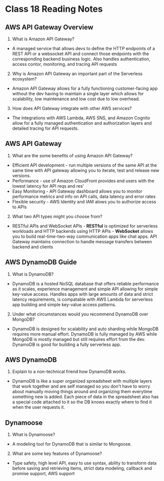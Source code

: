 # Class 18 Reading Notes

## AWS API Gateway Overview

1. What is Amazon API Gateway?

- A managed service that allows devs to define the HTTP endpoints of a REST API or a websocket API and connect those endpoints with the corresponding backend business logic. Also handles authentication, access contor, monitoring, and tracing API requests

2. Why is Amazon API Gateway an important part of the Serverless ecosystem?

- Amazon API Gateway allows for a fully functioning customer-facing app without the dev having to maintain a single layer which allows for scalability, low maintenance and low cost due to low overhead.

3. How does API Gateway integrate with other AWS services?

- The integrations with AWS Lambda, AWS SNS, and Amazon Cognito allow for a fully managed authentication and authorization layers and detailed tracing for API requests.

## AWS API Gateway

1. What are the some benefits of using Amazon API Gateway?

- Efficient API development - run multiple versions of the same API at the same time with API gateway allowing you to iterate, test and release new versions.
- Performance - use of Amazon CloudFront provides end users with the lowest latency for API reqs and res'
- Easy Monitoring - API Gateway dashboard allows you to monitor performance metrics and info on API calls, data latency and error rates
- Flexible security - AWS Identity and IAM alows you to authorize access to APIs

2. What two API types might you choose from?

- RESTful APIs and WebSocket APIs - **RESTful** is optimized for serverless workloads and HTTP backends using HTTP APIs - **WebSocket** allows you to build real-time-two-way communication apps like chat apps. API Gateway maintains connection to handle message transfers between backend and clients

## AWS DynamoDB Guide

1. What is DynamoDB?

- DynamoDB is a hosted NoSQL database that offers reliable performance as it scales, experience management and simple API allowing for simple key-value access. Handles apps with large amounts of data and strict latency requirements, is compatable with AWS Lambda for serverless app building and simple key-value access patterns.

2. Under what circumstances would you recommend DynamoDB over MongoDB?

- DynamoDB is designed for scalability and auto sharding while MongoDB requires more manual effort. DynamoDB is fully managed by AWS while MongoDB is mostly managed but still requires effort from the dev. DynamoDB is good for building a fully serverless app.

## AWS DynamoDB

1. Explain to a non-technical friend how DynamoDB works.

- DynamoDB is like a super organized spreadsheet with multiple layers that work together and are self managed so you don't have to worry about manually moving things around and organizing them everytime something new is added. Each piece of data in the spreadsheet also has a special code attached to it so the DB knows exactly where to find it when the user requests it.

## Dynamoose

1. What is Dynamoose?

- A modeling tool for DynamoDB that is similar to Mongoose.

2. What are some key features of Dynamoose?

- Type safety, high level API, easy to use syntax, ability to transform data before saving and retrieving items, strict data modeling, callback and promise support, AWS support
